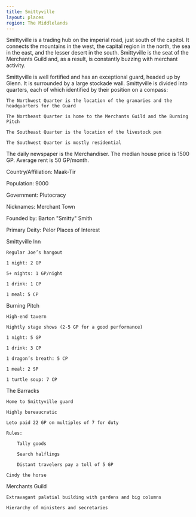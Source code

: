 ```yaml
---
title: Smittyville
layout: places
region: The Middlelands
---
```


Smittyville is a trading hub on the imperial road, just south of the capitol. It connects the mountains in the west, the capital region in the north, the sea in the east, and the lesser desert in the south. Smittyville is the seat of the Merchants Guild and, as a result, is constantly buzzing with merchant activity.

Smittyville is well fortified and has an exceptional guard, headed up by Glenn. It is surrounded by a large stockade wall. Smittyville is divided into quarters, each of which identified by their position on a compass:

    The Northwest Quarter is the location of the granaries and the headquarters for the Guard

    The Northeast Quarter is home to the Merchants Guild and the Burning Pitch

    The Southeast Quarter is the location of the livestock pen

    The Southwest Quarter is mostly residential

The daily newspaper is the Merchandiser. The median house price is 1500 GP. Average rent is 50 GP/month.

Country/Affiliation: Maak-Tir

Population: 9000

Government: Plutocracy

Nicknames: Merchant Town

Founded by: Barton "Smitty" Smith

Primary Deity: Pelor
Places of Interest

Smittyville Inn

    Regular Joe’s hangout

    1 night: 2 GP

    5+ nights: 1 GP/night

    1 drink: 1 CP

    1 meal: 5 CP

Burning Pitch

    High-end tavern

    Nightly stage shows (2-5 GP for a good performance)

    1 night: 5 GP

    1 drink: 3 CP

    1 dragon’s breath: 5 CP

    1 meal: 2 SP

    1 turtle soup: 7 CP

The Barracks

    Home to Smittyville guard

    Highly bureaucratic

    Leto paid 22 GP on multiples of 7 for duty

    Rules:

        Tally goods

        Search halflings

        Distant travelers pay a toll of 5 GP

    Cindy the horse

Merchants Guild

    Extravagant palatial building with gardens and big columns

    Hierarchy of ministers and secretaries 